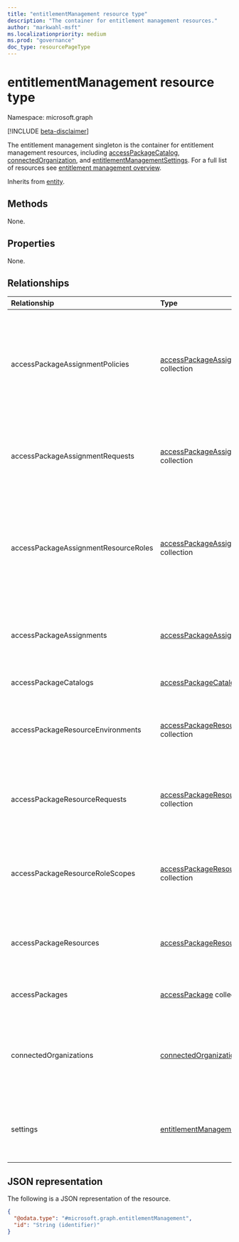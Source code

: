 ```yaml
---
title: "entitlementManagement resource type"
description: "The container for entitlement management resources."
author: "markwahl-msft"
ms.localizationpriority: medium
ms.prod: "governance"
doc_type: resourcePageType
---
```


# entitlementManagement resource type

Namespace: microsoft.graph

[!INCLUDE [beta-disclaimer](../../includes/beta-disclaimer.md)]

The entitlement management singleton is the container for entitlement management resources, including [accessPackageCatalog](accesspackagecatalog.md), [connectedOrganization](connectedorganization.md), and [entitlementManagementSettings](entitlementmanagementsettings.md).  For a full list of resources see [entitlement management overview](entitlementmanagement-overview.md).

Inherits from [entity](entity.md).

## Methods

None.

## Properties

None.

## Relationships

|Relationship|Type|Description|
|:---|:---|:---|
|accessPackageAssignmentPolicies|[accessPackageAssignmentPolicy](../resources/accesspackageassignmentpolicy.md) collection| Represents the policy that governs which subjects can request or be assigned an access package via an access package assignment. |
|accessPackageAssignmentRequests|[accessPackageAssignmentRequest](../resources/accesspackageassignmentrequest.md) collection|Represents access package assignment requests created by or on behalf of a user.|
|accessPackageAssignmentResourceRoles|[accessPackageAssignmentResourceRole](../resources/accesspackageassignmentresourcerole.md) collection| Represents the resource-specific role which a subject has been assigned through an access package assignment.|
|accessPackageAssignments|[accessPackageAssignment](../resources/accesspackageassignment.md) collection|The assignment of an access package to a subject, for a period of time.|
|accessPackageCatalogs|[accessPackageCatalog](../resources/accesspackagecatalog.md) collection|A container of access packages.|
|accessPackageResourceEnvironments|[accessPackageResourceEnvironment](../resources/accesspackageresourceenvironment.md) collection| A reference to the geolocation environment in which a resource is located.|
|accessPackageResourceRequests|[accessPackageResourceRequest](../resources/accesspackageresourcerequest.md) collection|Represents a request to add or remove a resource to or from a catalog respectively. |
|accessPackageResourceRoleScopes|[accessPackageResourceRoleScope](../resources/accesspackageresourcerolescope.md) collection| A reference to both a scope within a resource, and a role in that resource for that scope. |
|accessPackageResources|[accessPackageResource](../resources/accesspackageresource.md) collection| A reference to a resource associated with an access package catalog.|
|accessPackages|[accessPackage](../resources/accesspackage.md) collection|Represents access package objects.|
|connectedOrganizations|[connectedOrganization](../resources/connectedorganization.md) collection|Represents references to a directory or domain of another organization whose users can request access.|
|settings|[entitlementManagementSettings](../resources/entitlementmanagementsettings.md)|Represents the settings that control the behavior of Azure AD entitlement management.|

## JSON representation

The following is a JSON representation of the resource.
<!-- {
  "blockType": "resource",
  "keyProperty": "id",
  "@odata.type": "microsoft.graph.entitlementManagement",
  "openType": false
}
-->
``` json
{
  "@odata.type": "#microsoft.graph.entitlementManagement",
  "id": "String (identifier)"
}
```

